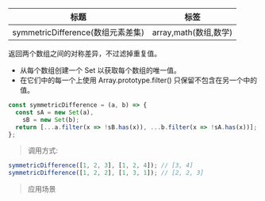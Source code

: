 | 标题                              | 标签                  |
| --------------------------------- | --------------------- |
| symmetricDifference(数组元素差集) | array,math(数组,数学) |

返回两个数组之间的对称差异，不过滤掉重复值。

- 从每个数组创建一个 Set 以获取每个数组的唯一值。
- 在它们中的每一个上使用 Array.prototype.filter() 只保留不包含在另一个中的值。

```js
const symmetricDifference = (a, b) => {
  const sA = new Set(a),
    sB = new Set(b);
  return [...a.filter(x => !sB.has(x)), ...b.filter(x => !sA.has(x))];
};
```

> 调用方式:

```js
symmetricDifference([1, 2, 3], [1, 2, 4]); // [3, 4]
symmetricDifference([1, 2, 2], [1, 3, 1]); // [2, 2, 3]
```

> 应用场景
